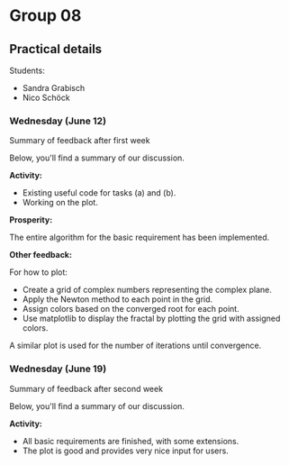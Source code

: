 # Group 08

## Practical details

Students:

- Sandra Grabisch
- Nico Schöck

### Wednesday (June 12)

Summary of feedback after first week

Below, you'll find a summary of our discussion.

**Activity:**

- Existing useful code for tasks (a) and (b).
- Working on the plot.

**Prosperity:**

The entire algorithm for the basic requirement has been implemented.

**Other feedback:**

For how to plot:

- Create a grid of complex numbers representing the complex plane.
- Apply the Newton method to each point in the grid.
- Assign colors based on the converged root for each point.
- Use matplotlib to display the fractal by plotting the grid with assigned colors.

A similar plot is used for the number of iterations until convergence.

### Wednesday (June 19)

Summary of feedback after second week

Below, you'll find a summary of our discussion.

**Activity:**

- All basic requirements are finished, with some extensions.
- The plot is good and provides very nice input for users.
